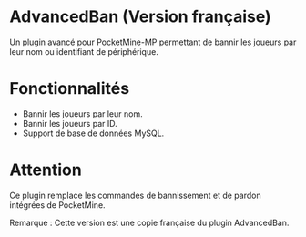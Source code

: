 # AdvancedBan (Version française)
Un plugin avancé pour PocketMine-MP permettant de bannir les joueurs par leur nom ou identifiant de périphérique.

# Fonctionnalités
 - Bannir les joueurs par leur nom.
 - Bannir les joueurs par ID.
 - Support de base de données MySQL.
# Attention
Ce plugin remplace les commandes de bannissement et de pardon intégrées de PocketMine.

Remarque : Cette version est une copie française du plugin AdvancedBan.

